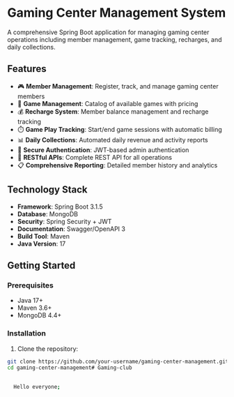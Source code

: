 # Gaming Center Management System

A comprehensive Spring Boot application for managing gaming center operations including member management, game tracking, recharges, and daily collections.

## Features

- 🎮 **Member Management**: Register, track, and manage gaming center members
- 🎯 **Game Management**: Catalog of available games with pricing
- 💰 **Recharge System**: Member balance management and recharge tracking
- ⏱️ **Game Play Tracking**: Start/end game sessions with automatic billing
- 📊 **Daily Collections**: Automated daily revenue and activity reports
- 🔐 **Secure Authentication**: JWT-based admin authentication
- 📱 **RESTful APIs**: Complete REST API for all operations
- 📋 **Comprehensive Reporting**: Detailed member history and analytics

## Technology Stack

- **Framework**: Spring Boot 3.1.5
- **Database**: MongoDB
- **Security**: Spring Security + JWT
- **Documentation**: Swagger/OpenAPI 3
- **Build Tool**: Maven
- **Java Version**: 17

## Getting Started

### Prerequisites
- Java 17+
- Maven 3.6+
- MongoDB 4.4+

### Installation

1. Clone the repository:
```bash
git clone https://github.com/your-username/gaming-center-management.git
cd gaming-center-management# Gaming-club
  

  Hello everyone;
  